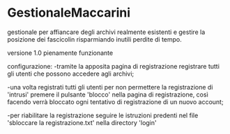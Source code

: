 # GestionaleMaccarini
gestionale per affiancare degli archivi realmente esistenti e gestire la posizione dei fascicolin risparmiando inutili perdite di tempo.

versione 1.0 pienamente funzionante

configurazione:
-tramite la apposita pagina di registrazione registrare tutti gli utenti che possono accedere agli archivi;

-una volta registrati tutti gli utenti per non permettere la registrazione di 'intrusi' premere il pulsante 'blocco' nella pagina di registrazione, così facendo verrà bloccato ogni tentativo di registrazione di un nuovo account;

-per riabilitare la registrazione seguire le istruzioni predenti nel file 'sbloccare la registrazione.txt' nella directory 'login'

